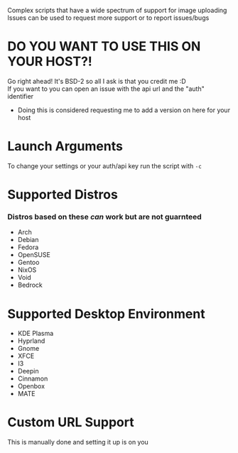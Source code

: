 Complex scripts that have a wide spectrum of support for image uploading  
Issues can be used to request more support or to report issues/bugs  

# DO YOU WANT TO USE THIS ON YOUR HOST?!  
Go right ahead! It's BSD-2 so all I ask is that you credit me :D  
If you want to you can open an issue with the api url and the "auth" identifier  
- Doing this is considered requesting me to add a version on here for your host  

# Launch Arguments  
To change your settings or your auth/api key run the script with `-c`  

# Supported Distros  
### Distros based on these *can* work but are not guarnteed
- Arch  
- Debian  
- Fedora
- OpenSUSE
- Gentoo
- NixOS
- Void
- Bedrock

# Supported Desktop Environment  
- KDE Plasma  
- Hyprland  
- Gnome  
- XFCE  
- I3
- Deepin
- Cinnamon
- Openbox
- MATE  

# Custom URL Support  
This is manually done and setting it up is on you  
